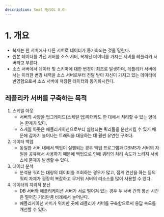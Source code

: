 ```yaml
---
description: Real MySQL 8.0
---
```


# 1. 개요

- 복제는 한 서버에사 다른 서버로 데이터가 동기화되는 것을 말한다.
- 원본 데이터를 가진 서버를 소스 서버, 복제된 데이터를 가지는 서버를 레플리카 서버라고 부른다.
- 소스 서버에서 데이터 및 스키마에 대한 변경이 최초로 발생하며, 레플리카 서버에서는 이러한 변경 내역을 소스 서버로부터 전달 받아 자신이 가지고 있는 데이터에 반영함으로써 소스 서버에 저장된 데이터와 동기화시킨다.

## 레플리카 서버를 구축하는 목적

1. 스케일 아웃
    - 서버의 사양을 업그레이드(스케일 업)하더라도 한 대에서 처리할 수 있는 양에는 한계가 있다.
    - 스케일 아웃은 애플리케이션으로부터 실행되는 쿼리들을 분산시킬 수 있기 때문에 갑자기 늘어나는 트래픽을 대응하는 데 훨씬 유연한 구조다.
2. 데이터 백업
    - 동일한 서버 내에서 백업이 실행되는 경우 백업 프로그램과 DBMS가 서버의 자원을 공유해서 사용하기 때문에 백업으로 인해 쿼리의 처리 속도가 느려져 서비스에 문제가 발생할 수 있다.
3. 데이터 분석
    - 분석용 쿼리는 대량의 데이터를 조회하는 경우가 많고, 집계 연산을 하는 등의 쿼리 자체가 굉장히 복잡하고 무거워 서버의 리소스를 많이 사용할 수 있다.
4. 데이터의 지리적 분산
    - DB 서버와 애플리케이션 서버가 서로 떨어져 있는 경우 두 서버 간의 통신 시간은 떨어진 거리만큼 비례해서 늘어난다.
    - 애플리케이션 서버가 위치한 곳에 레플리카 서버를 구축함으로써 응답 속도를 개선할 수 있다.